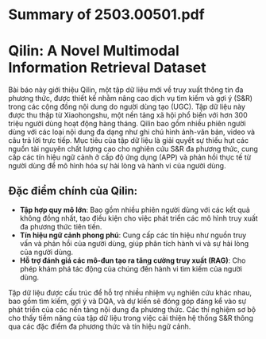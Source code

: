 # Summary of 2503.00501.pdf

# Qilin: A Novel Multimodal Information Retrieval Dataset

Bài báo này giới thiệu Qilin, một tập dữ liệu mới về truy xuất thông tin đa phương thức, được thiết kế nhằm nâng cao dịch vụ tìm kiếm và gợi ý (S&R) trong các cộng đồng nội dung do người dùng tạo (UGC). Tập dữ liệu này được thu thập từ Xiaohongshu, một nền tảng xã hội phổ biến với hơn 300 triệu người dùng hoạt động hàng tháng. Qilin bao gồm nhiều phiên người dùng với các loại nội dung đa dạng như ghi chú hình ảnh-văn bản, video và câu trả lời trực tiếp. Mục tiêu của tập dữ liệu là giải quyết sự thiếu hụt các nguồn tài nguyên chất lượng cao cho nghiên cứu S&R đa phương thức, cung cấp các tín hiệu ngữ cảnh ở cấp độ ứng dụng (APP) và phản hồi thực tế từ người dùng để mô hình hóa sự hài lòng và hành vi của người dùng.

## Đặc điểm chính của Qilin:
- **Tập hợp quy mô lớn**: Bao gồm nhiều phiên người dùng với các kết quả không đồng nhất, tạo điều kiện cho việc phát triển các mô hình truy xuất đa phương thức tiên tiến.
- **Tín hiệu ngữ cảnh phong phú**: Cung cấp các tín hiệu như nguồn truy vấn và phản hồi của người dùng, giúp phân tích hành vi và sự hài lòng của người dùng.
- **Hỗ trợ đánh giá các mô-đun tạo ra tăng cường truy xuất (RAG)**: Cho phép khám phá tác động của chúng đến hành vi tìm kiếm của người dùng.

Tập dữ liệu được cấu trúc để hỗ trợ nhiều nhiệm vụ nghiên cứu khác nhau, bao gồm tìm kiếm, gợi ý và DQA, và dự kiến sẽ đóng góp đáng kể vào sự phát triển của các nền tảng nội dung đa phương thức. Các thí nghiệm sơ bộ cho thấy tiềm năng của tập dữ liệu trong việc cải thiện hệ thống S&R thông qua các đặc điểm đa phương thức và tín hiệu ngữ cảnh.
